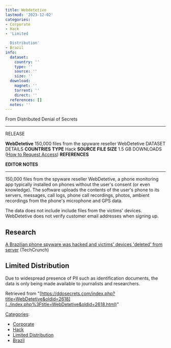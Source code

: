 ```yaml
---
title: Webdetetive
lastmod: '2023-12-02'
categories:
- Corporate
- Hack
- 'Limited

  Distribution'
- Brazil
info:
  dataset:
    country: ''
    type: ''
    source: ''
    size: ''
  download:
    magnet: ''
    torrent: ''
    direct: ''
  references: []
  notes: ''
---
```




From Distributed Denial of Secrets

---
RELEASE

**WebDetetive**
150,000 files from the spyware reseller WebDetetive
DATASET DETAILS
**COUNTRIES**
**TYPE** Hack
**SOURCE**
**FILE SIZE** 1.5 GB
DOWNLOADS ([How to Request Access](Contact.html#Request_Access "Contact"))
**REFERENCES**

**EDITOR NOTES**

---

150,000 files from the spyware reseller WebDetetive, a phone monitoring
app typically installed on phones without the user's consent (or even
knowledge). The software uploads the contents of the user's phone to
its servers, messages, call logs, phone call recordings, photos, ambient
recordings from the phone's microphone and GPS data.

The data does not include include files from the victims' devices.
WebDetetive does not verify customer email addresses when signing up.

## Research

[A Brazilian phone spyware was hacked and victims' devices 'deleted'
from
server](https://techcrunch.com/2023/08/26/brazil-webdetetive-spyware-deleted/) (TechCrunch)

## Limited Distribution

Due to widespread presence of PII such as identification documents, the
data is only being made available to journalists and researchers.

Retrieved from
"[https://ddosecrets.com/index.php?title=WebDetetive&oldid=2618](../index.php%3Ftitle=WebDetetive&oldid=2618.html)"

[Categories](./Special:Categories.html "Special:Categories"):

- [Corporate](./Category:Corporate.html "Category:Corporate")
- [Hack](./Category:Hack.html "Category:Hack")
- [Limited
Distribution](./Category:Limited_Distribution.html "Category:Limited Distribution")
- [Brazil](./Category:Brazil.html "Category:Brazil")
